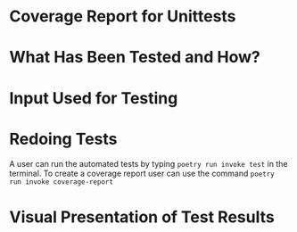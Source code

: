 # Coverage Report for Unittests



# What Has Been Tested and How?


# Input Used for Testing

# Redoing Tests
A user can run the automated tests by typing `poetry run invoke test` in the terminal. To create a coverage report user can use the command `poetry run invoke coverage-report`

# Visual Presentation of Test Results



